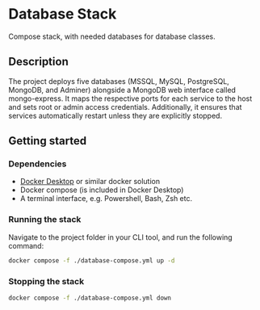 # Database Stack

Compose stack, with needed databases for database classes.

## Description

The project deploys five databases (MSSQL, MySQL, PostgreSQL, MongoDB, and Adminer) alongside a MongoDB web interface called mongo-express. It maps the respective ports for each service to the host and sets root or admin access credentials. Additionally, it ensures that services automatically restart unless they are explicitly stopped.

## Getting started

### Dependencies

* [Docker Desktop](https://www.docker.com/products/docker-desktop/) or similar docker solution
* Docker compose (is included in Docker Desktop)
* A terminal interface, e.g. Powershell, Bash, Zsh etc.

### Running the stack

Navigate to the project folder in your CLI tool, and run the following command:

```sh
docker compose -f ./database-compose.yml up -d
```

### Stopping the stack

```sh
docker compose -f ./database-compose.yml down
```
